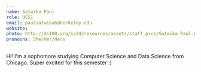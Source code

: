 ```yaml
---
name: Satwika Paul
role: UCS1
email: paulsatwika6@berkeley.edu
website:
photo: http://ds100.org/sp24/resources/assets/staff_pics/Satwika_Paul.png
pronouns: She/Her/Hers
---
```


Hi! I'm a sophomore studying Computer Science and Data Science from Chicago. Super excited for this semester :)
